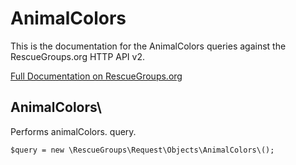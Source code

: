 # AnimalColors

This is the documentation for the AnimalColors queries against the RescueGroups.org HTTP API v2.

[Full Documentation on RescueGroups.org](https://userguide.rescuegroups.org/display/APIDG/Object+definitions#Objectdefinitions-animalColors)

## AnimalColors\

Performs animalColors. query.

    $query = new \RescueGroups\Request\Objects\AnimalColors\();


